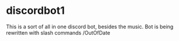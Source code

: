 # discordbot1
This is a sort of all in one discord bot, besides the music.
Bot is being rewritten with slash commands /OutOfDate
